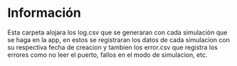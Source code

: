 # Información

Esta carpeta alojara los log.csv que se generaran con cada simulación que se haga en la app, en estos se registraran los datos de cada simulacion con su respectiva fecha de creacion y tambien los error.csv que registra los errores como no leer el puerto, fallos en el modo de simulacion, etc.
